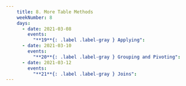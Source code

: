 ```yaml
---
    title: 8. More Table Methods
    weekNumber: 8
    days:
      - date: 2021-03-08
        events:
          "**19**{: .label .label-gray } Applying":
      - date: 2021-03-10
        events:
          "**20**{: .label .label-gray } Grouping and Pivoting":
      - date: 2021-03-12
        events:
          "**21**{: .label .label-gray } Joins":
---
```

